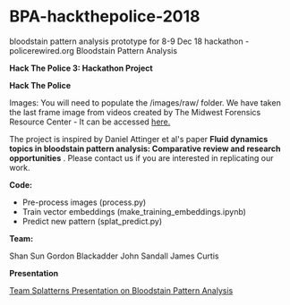 # BPA-hackthepolice-2018
bloodstain pattern analysis prototype for 8-9 Dec 18 hackathon - policerewired.org
Bloodstain Pattern Analysis

**Hack The Police 3: Hackathon Project**

**Hack The Police**

Images: You will need to populate the /images/raw/ folder. We have taken the last frame image from videos created by 
The Midwest Forensics Resource Center - It can be accessed [here.](https://alvideo.ameslab.gov/archive/bpa-videos/)

The project is inspired by Daniel Attinger et al's paper __Fluid dynamics topics in bloodstain pattern analysis: Comparative review and research opportunities__ . Please contact us if you are interested in replicating our work.

**Code:**

* Pre-process images (process.py)  
* Train vector embeddings (make_training_embeddings.ipynb)  
* Predict new pattern (splat_predict.py)  

**Team:**

Shan Sun
Gordon Blackadder
John Sandall
James Curtis

**Presentation**

[Team Splatterns Presentation on Bloodstain Pattern Analysis](https://docs.google.com/presentation/d/1pXqJ8Sc7inDcoLbI4TLzmcNjQf1lrok-zEOgy0YLOvA/edit#slide=id.p) 
